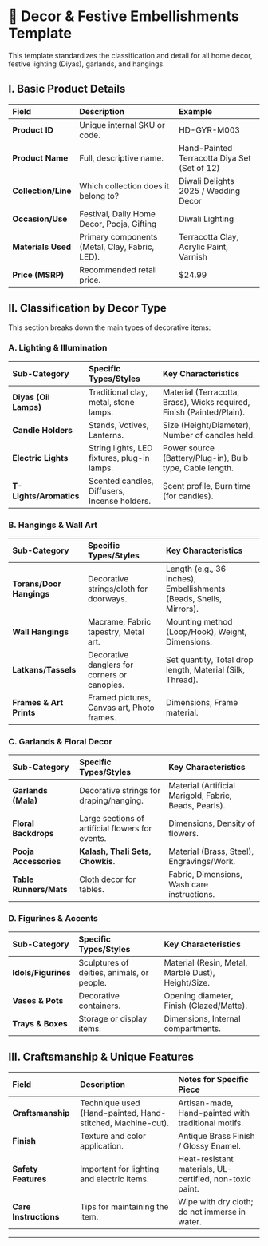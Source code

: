 # 🏡 Decor & Festive Embellishments Template

This template standardizes the classification and detail for all home decor, festive lighting (Diyas), garlands, and hangings.

## I. Basic Product Details

| Field | Description | Example |
| :--- | :--- | :--- |
| **Product ID** | Unique internal SKU or code. | HD-GYR-M003 |
| **Product Name** | Full, descriptive name. | Hand-Painted Terracotta Diya Set (Set of 12) |
| **Collection/Line** | Which collection does it belong to? | Diwali Delights 2025 / Wedding Decor |
| **Occasion/Use** | Festival, Daily Home Decor, Pooja, Gifting | Diwali Lighting |
| **Materials Used** | Primary components (Metal, Clay, Fabric, LED). | Terracotta Clay, Acrylic Paint, Varnish |
| **Price (MSRP)** | Recommended retail price. | \$24.99 |

## II. Classification by Decor Type

This section breaks down the main types of decorative items:

### A. Lighting & Illumination

| Sub-Category | Specific Types/Styles | Key Characteristics |
| :--- | :--- | :--- |
| **Diyas (Oil Lamps)** | Traditional clay, metal, stone lamps. | Material (Terracotta, Brass), Wicks required, Finish (Painted/Plain). |
| **Candle Holders** | Stands, Votives, Lanterns. | Size (Height/Diameter), Number of candles held. |
| **Electric Lights** | String lights, LED fixtures, plug-in lamps. | Power source (Battery/Plug-in), Bulb type, Cable length. |
| **T-Lights/Aromatics**| Scented candles, Diffusers, Incense holders. | Scent profile, Burn time (for candles). |

### B. Hangings & Wall Art

| Sub-Category | Specific Types/Styles | Key Characteristics |
| :--- | :--- | :--- |
| **Torans/Door Hangings** | Decorative strings/cloth for doorways. | Length (e.g., 36 inches), Embellishments (Beads, Shells, Mirrors). |
| **Wall Hangings** | Macrame, Fabric tapestry, Metal art. | Mounting method (Loop/Hook), Weight, Dimensions. |
| **Latkans/Tassels** | Decorative danglers for corners or canopies. | Set quantity, Total drop length, Material (Silk, Thread). |
| **Frames & Art Prints** | Framed pictures, Canvas art, Photo frames. | Dimensions, Frame material. |

### C. Garlands & Floral Decor

| Sub-Category | Specific Types/Styles | Key Characteristics |
| :--- | :--- | :--- |
| **Garlands (Mala)** | Decorative strings for draping/hanging. | Material (Artificial Marigold, Fabric, Beads, Pearls). |
| **Floral Backdrops** | Large sections of artificial flowers for events. | Dimensions, Density of flowers. |
| **Pooja Accessories** | **Kalash, Thali Sets, Chowkis**. | Material (Brass, Steel), Engravings/Work. |
| **Table Runners/Mats**| Cloth decor for tables. | Fabric, Dimensions, Wash care instructions. |

### D. Figurines & Accents

| Sub-Category | Specific Types/Styles | Key Characteristics |
| :--- | :--- | :--- |
| **Idols/Figurines** | Sculptures of deities, animals, or people. | Material (Resin, Metal, Marble Dust), Height/Size. |
| **Vases & Pots** | Decorative containers. | Opening diameter, Finish (Glazed/Matte). |
| **Trays & Boxes** | Storage or display items. | Dimensions, Internal compartments. |

## III. Craftsmanship & Unique Features

| Field | Description | Notes for Specific Piece |
| :--- | :--- | :--- |
| **Craftsmanship** | Technique used (Hand-painted, Hand-stitched, Machine-cut). | Artisan-made, Hand-painted with traditional motifs. |
| **Finish** | Texture and color application. | Antique Brass Finish / Glossy Enamel. |
| **Safety Features** | Important for lighting and electric items. | Heat-resistant materials, UL-certified, non-toxic paint. |
| **Care Instructions** | Tips for maintaining the item. | Wipe with dry cloth; do not immerse in water. |

***